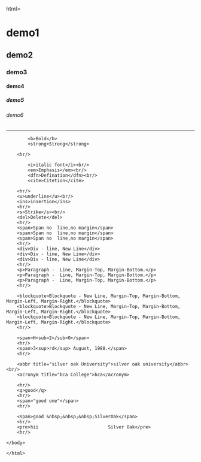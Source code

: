html>
<head>
    <title>Demo</title>
</head>
    <h1>demo1</h1>
    <h2>demo2</h2>
    <h3>demo3</h3>
    <h4>demo4</h4>
    <h5>demo5</h5>
    <h6>demo6</h6>
    <hr/>
    <body> 
        
            <b>Bold</b>
            <strong>Strong</strong>
        
        <hr/>
        
            <i>italic font</i><br/>
            <em>Emphasis</em><br/>
            <dfn>Defination</dfn><br/>
            <cite>Citetion</cite>
        
        <hr/>
        <u>underline</u><br/>
        <ins>insertion</ins>
        <hr/>
        <s>Strike</s><br/>
        <del>Delete</del>
        <hr/>
        <span>Span no  line,no margin</span>
        <span>Span no  line,no margin</span>
        <span>Span no  line,no margin</span>
        <hr/>
        <div>Div - line, New Line</div>
        <div>Div - line, New Line</div>
        <div>Div - line, New Line</div>
        <hr/>
        <p>Paragraph -  Line, Margin-Top, Margin-Bottom.</p>
		<p>Paragraph -  Line, Margin-Top, Margin-Bottom.</p>
		<p>Paragraph -  Line, Margin-Top, Margin-Bottom.</p>
		<hr/>

		<blockquote>Blockquote - New Line, Margin-Top, Margin-Bottom, Margin-Left, Margin-Right.</blockquote>
		<blockquote>Blockquote - New Line, Margin-Top, Margin-Bottom, Margin-Left, Margin-Right.</blockquote>
		<blockquote>Blockquote - New Line, Margin-Top, Margin-Bottom, Margin-Left, Margin-Right.</blockquote>
		<hr/>

		<span>H<sub>2</sub>O</span>
		<hr/>
		<span>3<sup>rd</sup> August, 1988.</span>
		<hr/>

		<abbr title="silver oak University">silver oak university</abbr><br/>
		<acronym title="bca College">bca</acronym>

		<hr/>
		<q>good</q>
		<hr/>
		<span>"good one"</span>
		<hr/>

		<span>good &nbsp;&nbsp;&nbsp;SilverOak</span>
		<hr/>
		<pre>hii                          Silver Oak</pre>
		<hr/>
		
	</body>
</html>


    </html>
